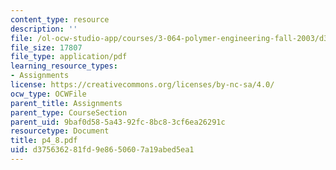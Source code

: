 ```yaml
---
content_type: resource
description: ''
file: /ol-ocw-studio-app/courses/3-064-polymer-engineering-fall-2003/d375636281fd9e8650607a19abed5ea1_p4_8.pdf
file_size: 17807
file_type: application/pdf
learning_resource_types:
- Assignments
license: https://creativecommons.org/licenses/by-nc-sa/4.0/
ocw_type: OCWFile
parent_title: Assignments
parent_type: CourseSection
parent_uid: 9baf0d58-5a43-92fc-8bc8-3cf6ea26291c
resourcetype: Document
title: p4_8.pdf
uid: d3756362-81fd-9e86-5060-7a19abed5ea1
---
```

